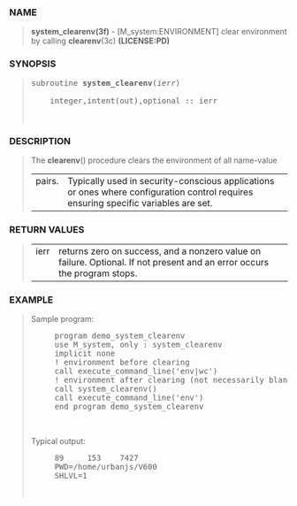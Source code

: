 <?
<body>
  <div id="Container">
    <div id="Content">
      <div class="c20"></div><a name="0"></a>

      <h3><a name="0">NAME</a></h3>

      <blockquote>
        <b>system_clearenv(3f)</b> - [M_system:ENVIRONMENT] clear environment by calling <b>clearenv</b>(3c) <b>(LICENSE:PD)</b>
      </blockquote><a name="contents" id="contents"></a> <a name="7"></a>

      <h3><a name="7">SYNOPSIS</a></h3>

      <blockquote>
        <pre>
subroutine <b>system_clearenv</b>(<i>ierr</i>)
<br />    integer,intent(out),optional :: ierr
<br />
</pre>
      </blockquote><a name="2"></a>

      <h3><a name="2">DESCRIPTION</a></h3>

      <blockquote>
        The <b>clearenv</b>() procedure clears the environment of all name-value

        <table cellpadding="3">
          <tr valign="top">
            <td class="c21" width="6%" nowrap="nowrap">pairs.</td>

            <td valign="bottom">Typically used in security-conscious applications or ones where configuration control requires ensuring specific variables
            are set.</td>
          </tr>
        </table>
      </blockquote><a name="3"></a>

      <h3><a name="3">RETURN VALUES</a></h3>

      <blockquote>
        <table cellpadding="3">
          <tr valign="top">
            <td class="c22" width="6%" nowrap="nowrap">ierr</td>

            <td valign="bottom">returns zero on success, and a nonzero value on failure. Optional. If not present and an error occurs the program
            stops.</td>
          </tr>
        </table>
      </blockquote><a name="4"></a>

      <h3><a name="4">EXAMPLE</a></h3>

      <blockquote>
        <p>Sample program:</p>
        <pre>
     program demo_system_clearenv
     use M_system, only : system_clearenv
     implicit none
     ! environment before clearing
     call execute_command_line('env|wc')
     ! environment after clearing (not necessarily blank!!)
     call system_clearenv()
     call execute_command_line('env')
     end program demo_system_clearenv
<br />
</pre>Typical output:
        <pre>
     89     153    7427
     PWD=/home/urbanjs/V600
     SHLVL=1
<br />
</pre>
      </blockquote>
    </div>
  </div>
</body>

